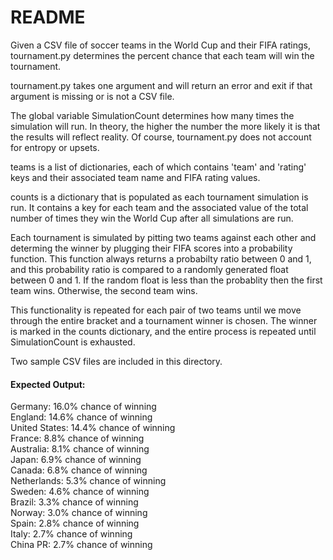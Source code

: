 # README

Given a CSV file of soccer teams in the World Cup and their FIFA ratings, tournament.py determines the percent chance that each team will win the tournament.

tournament.py takes one argument and will return an error and exit if that argument is missing or is not a CSV file.

The global variable SimulationCount determines how many times the simulation will run. In theory, the higher the number the more likely it is that the results will reflect reality. Of course, tournament.py does not account for entropy or upsets.

teams is a list of dictionaries, each of which contains 'team' and 'rating' keys and their associated team name and FIFA rating values.

counts is a dictionary that is populated as each tournament simulation is run. It contains a key for each team and the associated value of the total number of times they win the World Cup after all simulations are run.

Each tournament is simulated by pitting two teams against each other and determing the winner by plugging their FIFA scores into a probability function. This function always returns a probabilty ratio between 0 and 1, and this probability ratio is compared to a randomly generated float between 0 and 1. If the random float is less than the probablity then the first team wins. Otherwise, the second team wins.

This functionality is repeated for each pair of two teams until we move through the entire bracket and a tournament winner is chosen. The winner is marked in the counts dictionary, and the entire process is repeated until SimulationCount is exhausted.

Two sample CSV files are included in this directory.

#### Expected Output:

Germany: 16.0% chance of winning  
England: 14.6% chance of winning  
United States: 14.4% chance of winning  
France: 8.8% chance of winning  
Australia: 8.1% chance of winning  
Japan: 6.9% chance of winning  
Canada: 6.8% chance of winning  
Netherlands: 5.3% chance of winning  
Sweden: 4.6% chance of winning  
Brazil: 3.3% chance of winning  
Norway: 3.0% chance of winning  
Spain: 2.8% chance of winning  
Italy: 2.7% chance of winning  
China PR: 2.7% chance of winning  

